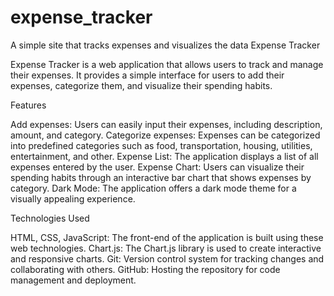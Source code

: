 # expense_tracker
A simple site that tracks expenses and visualizes the data
Expense Tracker

Expense Tracker is a web application that allows users to track and manage their expenses. It provides a simple interface for users to add their expenses, categorize them, and visualize their spending habits.

Features

  Add expenses: Users can easily input their expenses, including description, amount, and category.
  Categorize expenses: Expenses can be categorized into predefined categories such as food, transportation, housing, utilities, entertainment, and other.
  Expense List: The application displays a list of all expenses entered by the user.
  Expense Chart: Users can visualize their spending habits through an interactive bar chart that shows expenses by category.
  Dark Mode: The application offers a dark mode theme for a visually appealing experience.
  
Technologies Used

  HTML, CSS, JavaScript: The front-end of the application is built using these web technologies.
  Chart.js: The Chart.js library is used to create interactive and responsive charts.
  Git: Version control system for tracking changes and collaborating with others.
  GitHub: Hosting the repository for code management and deployment.

